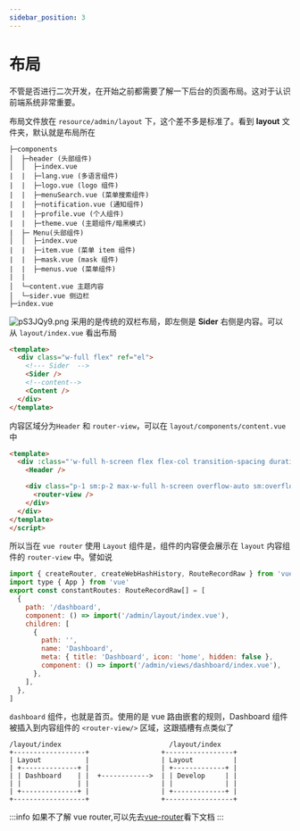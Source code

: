 ```yaml
---
sidebar_position: 3
---
```


# 布局
不管是否进行二次开发，在开始之前都需要了解一下后台的页面布局。这对于认识前端系统非常重要。

布局文件放在 `resource/admin/layout` 下，这个差不多是标准了。看到 **layout** 文件夹，默认就是布局所在
```
├─components
│  ├─header (头部组件)
│  │  ├─index.vue
|  |  ├─lang.vue (多语言组件)
|  |  ├─logo.vue (logo 组件)
|  |  ├─menuSearch.vue (菜单搜索组件)
|  |  ├─notification.vue (通知组件)
|  |  ├─profile.vue (个人组件)
|  |  ├─theme.vue (主题组件/暗黑模式)
|  ├─ Menu(头部组件)
│  │  ├─index.vue
|  |  ├─item.vue (菜单 item 组件)
|  |  ├─mask.vue (mask 组件)
|  |  ├─menus.vue (菜单组件)
|  |  
│  └─content.vue 主题内容
│  └─sider.vue 侧边栏
├─index.vue
```
![pS3JQy9.png](https://s1.ax1x.com/2023/01/18/pS3JQy9.png)
采用的是传统的双栏布局，即左侧是 **Sider** 右侧是内容。可以从 `layout/index.vue` 看出布局
```html title="resource/admin/layout/index.vue"
<template>
  <div class="w-full flex" ref="el">
    <!--- Sider  -->
    <Sider />
    <!--content-->
    <Content />
  </div>
</template>
```
内容区域分为`Header` 和 `router-view`，可以在 `layout/components/content.vue` 中
```html title="resource/admin/layout/components/content.vue"
<template>
  <div :class="'w-full h-screen flex flex-col transition-spacing duration-300 ease-linear overflow-hidden ' + mlClass">
    <Header />

    <div class="p-1 sm:p-2 max-w-full h-screen overflow-auto sm:overflow-x-hidden">
      <router-view />
    </div>
  </div>
</template>
</script>
```
所以当在 `vue router` 使用 `Layout` 组件是，组件的内容便会展示在 `layout` 内容组件的 `router-view` 中。譬如说
```javascript title="resource/layout/index.ts"
import { createRouter, createWebHashHistory, RouteRecordRaw } from 'vue-router'
import type { App } from 'vue'
export const constantRoutes: RouteRecordRaw[] = [
  {
    path: '/dashboard',
    component: () => import('/admin/layout/index.vue'),
    children: [
      {
        path: '',
        name: 'Dashboard',
        meta: { title: 'Dashboard', icon: 'home', hidden: false },
        component: () => import('/admin/views/dashboard/index.vue'),
      },
    ],
  },
]
```
`dashboard` 组件，也就是首页。使用的是 vue 路由嵌套的规则，Dashboard 组件被插入到内容组件的
`<router-view/>` 区域，这跟插槽有点类似了
```
/layout/index                           /layout/index                
+------------------+                  +-----------------+
| Layout           |                  | Layout          |
| +--------------+ |                  | +-------------+ |
| | Dashboard    | |  +------------>  | | Develop     | |
| |              | |                  | |             | |
| +--------------+ |                  | +-------------+ |
+------------------+                  +-----------------+
```
:::info
如果不了解 vue router,可以先去[vue-router](https://router.vuejs.org/zh/guide/)看下文档
:::